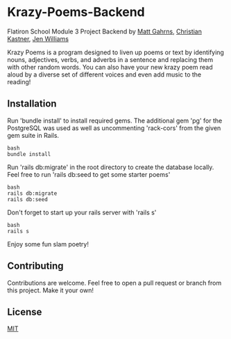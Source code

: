 # Krazy-Poems-Backend

Flatiron School Module 3 Project Backend by [Matt Gahrns](https://github.com/mattgahrns/), [Christian Kastner](https://github.com/ckastner12), [Jen Williams](https://github.com/Taljjaa)

Krazy Poems is a program designed to liven up poems or text by identifying nouns, adjectives, verbs, and adverbs in a sentence and replacing them with other random words. You can also have your new krazy poem read aloud by a diverse set of different voices and even add music to the reading!

## Installation

Run 'bundle install' to install required gems. The additional gem 'pg' for the PostgreSQL was used as well as uncommenting 'rack-cors' from the given gem suite in Rails.

```
bash
bundle install
```

Run 'rails db:migrate' in the root directory to create the database locally. Feel free to run 'rails db:seed to get some starter poems'

```
bash
rails db:migrate
rails db:seed
```

Don't forget to start up your rails server with 'rails s'

```
bash
rails s
```

Enjoy some fun slam poetry!

## Contributing

Contributions are welcome. Feel free to open a pull request or branch from this project. Make it your own!

## License

[MIT](https://choosealicense.com/licenses/mit/)
